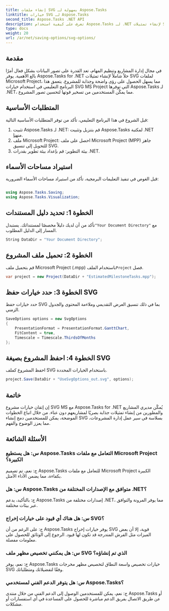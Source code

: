```yaml
---
title: إنشاء ملفات SVG بسهولة لـ Aspose.Tasks
linktitle: خيارات SVG لـ Aspose.Tasks
second_title: Aspose.Tasks .NET API
description: تعرف على كيفية استخدام Aspose.Tasks لـ .NET لإنشاء تمثيلات SVG لملفات Microsoft Project دون عناء لتحسين تصور المشروع.
type: docs
weight: 20
url: /ar/net/saving-options/svg-options/
---
```

## مقدمة
في مجال إدارة المشاريع وتنظيم المهام، تعد القدرة على تصور البيانات بشكل فعال أمرًا بالغ الأهمية. يوفر Aspose.Tasks for .NET حلاً شاملاً لإنشاء تمثيلات SVG لملفات Microsoft Project، مما يسهل الحصول على رؤى واضحة وجذابة للمشروع. يتعمق هذا البرنامج التعليمي في استخدام خيارات SVG MS Project التي توفرها Aspose.Tasks لـ .NET، مما يمكّن المستخدمين من تسخير قوتها لتحسين تصور المشروع.
## المتطلبات الأساسية
قبل الشروع في هذا البرنامج التعليمي، تأكد من توفر المتطلبات الأساسية التالية:
1.  تثبيت Aspose.Tasks لـ .NET: قم بتنزيل وتثبيت Aspose.Tasks لمكتبة .NET من[هنا](https://releases.aspose.com/tasks/net/).
2. ملف Microsoft Project: احصل على ملف Microsoft Project (MPP) جاهز للتحويل إلى تنسيق SVG.
3. بيئة التطوير: قم بإعداد بيئة تطوير بقدرات .NET.

## استيراد مساحات الأسماء
قبل الغوص في تنفيذ التعليمات البرمجية، تأكد من استيراد مساحات الأسماء الضرورية:
```csharp

using Aspose.Tasks.Saving;
using Aspose.Tasks.Visualization;
```

## الخطوة 1: تحديد دليل المستندات
 تأكد من أن لديك دليلاً مخصصًا لمستنداتك. يستبدل`"Your Document Directory"` مع المسار إلى الدليل المطلوب.
```csharp
String DataDir = "Your Document Directory";
```
## الخطوة 2: تحميل ملف المشروع
قم بتحميل ملف Microsoft Project (.mpp) باستخدام الملف`Project` فصل.
```csharp
var project = new Project(DataDir + "EstimatedMilestoneTasks.mpp");
```
## الخطوة 3: حدد خيارات حفظ SVG
حدد خيارات حفظ SVG بما في ذلك تنسيق العرض التقديمي وملاءمة المحتوى والجدول الزمني.
```csharp
SaveOptions options = new SvgOptions
{
    PresentationFormat = PresentationFormat.GanttChart,
    FitContent = true,
    Timescale = Timescale.ThirdsOfMonths
};
```
## الخطوة 4: احفظ المشروع بصيغة SVG
احفظ المشروع كملف SVG باستخدام الخيارات المحددة.
```csharp
project.Save(DataDir + "UseSvgOptions_out.svg", options);
```

## خاتمة
إن إتقان خيارات مشروع SVG MS مع Aspose.Tasks for .NET يُمكّن مديري المشاريع والمطورين من إنشاء تمثيلات جذابة بصريًا لمشاريعهم دون عناء. من خلال اتباع الخطوات الموضحة، يمكن للمستخدمين دمج إنشاء SVG بسلاسة في سير عمل إدارة المشروعات، مما يعزز الوضوح والفهم.
## الأسئلة الشائعة
### س: هل يستطيع Aspose.Tasks التعامل مع ملفات Microsoft Project الكبيرة؟
ج: نعم، تم تصميم Aspose.Tasks للتعامل مع ملفات Microsoft Project الكبيرة بكفاءة، مما يضمن الأداء الأمثل.

### س: هل Aspose.Tasks متوافق مع الإصدارات المختلفة من .NET؟
ج: بالتأكيد، يدعم Aspose.Tasks إصدارات مختلفة من .NET، مما يوفر المرونة والتوافق عبر بيئات مختلفة.

### س: هل هناك أي قيود على خيارات إخراج SVG؟
ج: على الرغم من أن Aspose.Tasks يوفر خيارات إخراج SVG قوية، إلا أن بعض الميزات مثل الفرش المتدرجة قد تكون لها قيود. الرجوع إلى الوثائق للحصول على معلومات مفصلة.

### س: هل يمكنني تخصيص مظهر ملف SVG الذي تم إنشاؤه؟
ج: نعم، يوفر Aspose.Tasks خيارات تخصيص واسعة النطاق لتخصيص مظهر مخرجات SVG وفقًا لتفضيلاتك ومتطلباتك.

### س: هل يتوفر الدعم الفني لمستخدمي Aspose.Tasks؟
ج: نعم، يمكن للمستخدمين الوصول إلى الدعم الفني من خلال منتدى Aspose.Tasks أو عن طريق الاتصال بفريق الدعم مباشرة للحصول على المساعدة في أي استفسارات أو مشكلات.